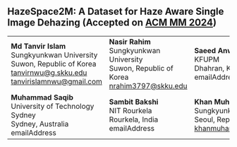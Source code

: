 ## HazeSpace2M: A Dataset for Haze Aware Single Image Dehazing (Accepted on [ACM MM 2024](https://2024.acmmm.org/))

<table>
  <tr>
    <td>
      <strong>Md Tanvir Islam</strong><br>
      Sungkyunkwan University<br>
      Suwon, Republic of Korea<br>
      <a href="mailto:tanvirnwu@g.skku.edu">tanvirnwu@g.skku.edu</a><br>
      <a href="mailto:tanvirislamnwu@gmail.com">tanvirislamnwu@gmail.com</a>
    </td>
    <td>
      <strong>Nasir Rahim</strong><br>
      Sungkyunkwan University<br>
      Suwon, Republic of Korea<br>
      <a href="mailto:nrahim3797@skku.edu">nrahim3797@skku.edu</a>
    </td>
    <td>
      <strong>Saeed Anwar</strong><br>
      KFUPM<br>
      Dhahran, KSA<br>
      emailAddress
    </td>
  </tr>
  <tr>
    <td>
      <strong>Muhammad Saqib</strong><br>
      University of Technology Sydney<br>
      Sydney, Australia<br>
      emailAddress
    </td>
    <td>
      <strong>Sambit Bakshi</strong><br>
      NIT Rourkela<br>
      Rourkela, India<br>
      emailAddress
    </td>
    <td>
      <strong>Khan Muhammad</strong><br>
      Sungkyunkwan University<br>
      Seoul, Republic of Korea<br>
      <a href="mailto:khanmuhammad@g.skku.edu">khanmuhammad@g.skku.edu</a>
    </td>
  </tr>
</table>
